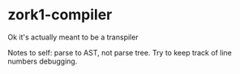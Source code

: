 # zork1-compiler

Ok it's actually meant to be a transpiler

Notes to self: parse to AST, not parse tree. Try to keep track of line numbers debugging.

